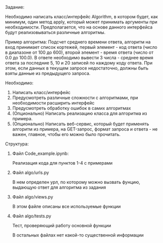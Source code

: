 Задание:

Необходимо написать класс/интерфейс Algorithm, в котором будет, как минимум, один метод apply, который может 
принимать аргументы при необходимости.
Предполагается, что на основе данного интерфейса будут реализовываться различные алгоритмы.

Пример алгоритма:
Подсчет среднего времени ответа, алгоритм на вход принимает список кортежей, первый элемент - код ответа
(число в диапазоне от 100 до 600), второй элемент - время ответа (число от 0.0 до 100.0). 
В ответе необходимо вывести 3 числа - среднее время ответа за последние 5, 10 и 20 записей по каждому коду ответа. 
При этом, если данных в текущем запросе недостаточно, должны быть взяты данные из предыдущего запроса.

Необходимо:
1.	Написать класс/интерфейс
2.	Предусмотреть различные сложности с алгоритмами, при необходимости расширить интерфейс
3.	Предусмотреть обработку ошибок в самих алгоритмах
4.	(Опционально) Написать реализацию класса для алгоритма из примера.
5.	(Опционально) Написать веб-сервис, который будет применять алгоритм из примера, на GET-запрос, 
     формат запроса и ответа - не важен, главное, чтобы его можно было прочитать.
     
     
Структура:


1. Файл Code_example.ipynb:

   Реализация кода для пунктов 1-4 с примерами
   
2. Файл algo/urls.py

   В нем определен урл, по которому можно вызвать фунцию, выдающую ответ для алгоритма из задания
   
3. Файл algo/views.py

   В этом файле описаны все используемые функции
   
4. Файл algo/tests.py

   Тест, проверяющий работу основной функции
   
   
   В остальных файлах нет какой-то существенной информации


